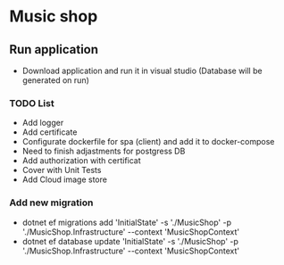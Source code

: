 # Music shop

## Run application
- Download application and run it in visual studio (Database will be generated on run)


### TODO List
- Add logger
- Add certificate
- Configurate dockerfile for spa (client) and add it to docker-compose
- Need to finish adjastments for postgress DB
- Add authorization with certificat
- Cover with Unit Tests
- Add Cloud image store

### Add new migration
- dotnet ef migrations add 'InitialState' -s './MusicShop' -p './MusicShop.Infrastructure' --context 'MusicShopContext'
- dotnet ef database update 'InitialState' -s './MusicShop' -p './MusicShop.Infrastructure' --context 'MusicShopContext'
